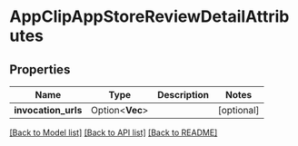 # AppClipAppStoreReviewDetailAttributes

## Properties

Name | Type | Description | Notes
------------ | ------------- | ------------- | -------------
**invocation_urls** | Option<**Vec<String>**> |  | [optional]

[[Back to Model list]](../README.md#documentation-for-models) [[Back to API list]](../README.md#documentation-for-api-endpoints) [[Back to README]](../README.md)


